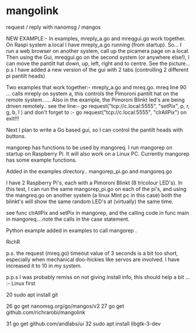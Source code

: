 # mangolink
request / reply with nanomsg / mangos

NEW EXAMPLE:- In examples, mreply_a.go and mreqgui.go work together.
On Raspi system a.local I have mreply_a.go running (from startup).
So... I run a web browser on another system, call up the picamera page on a.local. Then using the Gui, mreqgui.go on the
second system (or anywhere else!), I can move the pantilt hat down, up, left, right and to centre. See the picture...
p.s I have added a new version of the gui with 2 tabs (controlling 2 different pi pantilt heads)


Two examples that work together:- mreply_a.go and mreq.go. mreq line 90 ... calls mreply on system a, 
this controls the Pimoroni pantilt hat on the remote system......
Also in the example, the Pimoroni Blinkt led's are being driven remotely..
see the line:-  go request("tcp://c.local:5555", "setPix", p, r, g, b, l )
and don't forget to :- go request("tcp://c.local:5555", "clrAllPix")
on exit!!!



Next I plan to write a Go based gui, so I can control the pantilt heads with buttons.



mangorep has functions to be used by mangoreq.
I run mangorep on startup on Raspberry Pi. It will also work on a Linux PC.
Currently mangorep has some example functions. 

Added in the examples directory.. mangorep_pi.go and mangoreq.go

I have 2 Raspberry Pi's, each with a Pimoroni Blinkt (8 tricolour LED's). In this test, I can run the same mangorep_pi.go
on each of the pi's, and using the mangreq.go on another system (a linux Mint pc in this case) both the blinkt's 
will show the same random LED's at (virtually) the same time. 

see func clrAllPix and setPix in mangorep, and the calling code in func main in mangoreq....note the calls in the case statement.

Python example added in examples to call mangorep .

RichR

p.s. the request (mreq.go) timeout value of 3 seconds is a bit too short, especially when mechanical doo-hickies like servos are
involved. I have increased it to 10 in my system.

p.p.s I was probably remiss on not giving install info, this should help a bit ... :-
Linux first

   20  sudo apt install git

   26  go get nanomsg.org/go/mangos/v2
   27  go get github.com/richrarobi/mangolink

   31  go get github.com/andlabs/ui
   32  sudo apt install libgtk-3-dev



